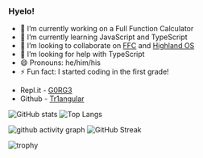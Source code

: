### Hyelo!

- 🔭 I’m currently working on a Full Function Calculator
- 🌱 I’m currently learning JavaScript and TypeScript
- 💬 I’m looking to collaborate on [FFC](https://github.com/Tr1angular/FFC) and [Highland OS](https://github.com/orgs/Highland-OS)
- 🤔 I’m looking for help with TypeScript
- 😄 Pronouns: he/him/his
- ⚡  Fun fact: I started coding in the first grade!

* Repl.it - [G0RG3](https://repl.it/@G0RG3) 
* Github - [Tr1angular](https://github.com/ElementTyphoon)


![GitHub stats](https://github-readme-stats.vercel.app/api?username=ELementTyphoon&show_icons=true&theme=react)
![Top Langs](https://github-readme-stats.vercel.app/api/top-langs/?username=ELementTyphoon&layout=compact&theme=react)

![github activity graph](https://activity-graph.herokuapp.com/graph?username=ELementTyphoon&theme=rogue)
![GitHub Streak](https://github-readme-streak-stats.herokuapp.com/?user=ELementTyphoon&theme=react)

![trophy](https://github-profile-trophy.vercel.app/?username=ELementTyphoon&theme=nord)


